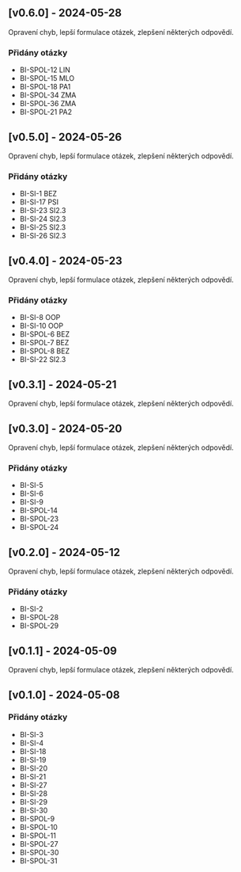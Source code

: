 ## [v0.6.0] - 2024-05-28

Opravení chyb, lepší formulace otázek, zlepšení některých odpovědí.
### Přidány otázky
- BI-SPOL-12 LIN
- BI-SPOL-15 MLO
- BI-SPOL-18 PA1
- BI-SPOL-34 ZMA
- BI-SPOL-36 ZMA
- BI-SPOL-21 PA2

## [v0.5.0] - 2024-05-26

Opravení chyb, lepší formulace otázek, zlepšení některých odpovědí.
### Přidány otázky
- BI-SI-1 BEZ
- BI-SI-17 PSI
- BI-SI-23 SI2.3
- BI-SI-24 SI2.3
- BI-SI-25 SI2.3
- BI-SI-26 SI2.3

## [v0.4.0] - 2024-05-23

Opravení chyb, lepší formulace otázek, zlepšení některých odpovědí.
### Přidány otázky
- BI-SI-8 OOP
- BI-SI-10 OOP
- BI-SPOL-6 BEZ
- BI-SPOL-7 BEZ
- BI-SPOL-8 BEZ
- BI-SI-22 SI2.3
## [v0.3.1] - 2024-05-21

Opravení chyb, lepší formulace otázek, zlepšení některých odpovědí.
## [v0.3.0] - 2024-05-20

Opravení chyb, lepší formulace otázek, zlepšení některých odpovědí.
### Přidány otázky
- BI-SI-5
- BI-SI-6
- BI-SI-9
- BI-SPOL-14
- BI-SPOL-23
- BI-SPOL-24
## [v0.2.0] - 2024-05-12

Opravení chyb, lepší formulace otázek, zlepšení některých odpovědí.
### Přidány otázky
- BI-SI-2
- BI-SPOL-28
- BI-SPOL-29
## [v0.1.1] - 2024-05-09

Opravení chyb, lepší formulace otázek, zlepšení některých odpovědí.
## [v0.1.0] - 2024-05-08

### Přidány otázky
- BI-SI-3
- BI-SI-4
- BI-SI-18
- BI-SI-19
- BI-SI-20
- BI-SI-21
- BI-SI-27
- BI-SI-28
- BI-SI-29
- BI-SI-30
- BI-SPOL-9
- BI-SPOL-10
- BI-SPOL-11
- BI-SPOL-27
- BI-SPOL-30
- BI-SPOL-31
